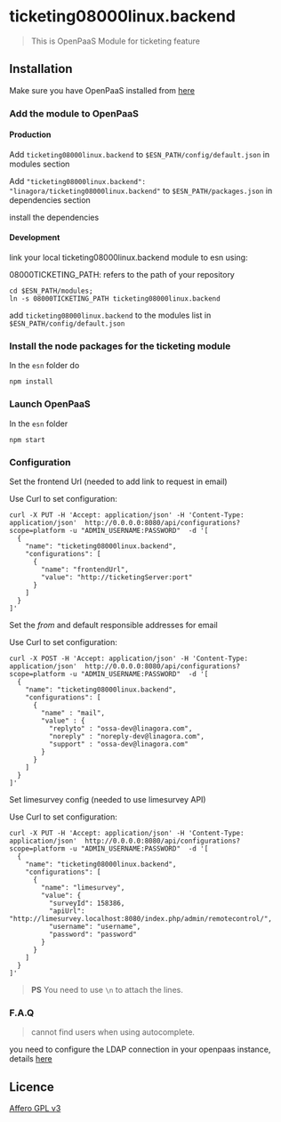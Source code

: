 # ticketing08000linux.backend
>This is OpenPaaS Module for ticketing feature

## Installation

Make sure you have OpenPaaS installed from [here](https://ci.linagora.com/linagora/lgs/openpaas/openpaas-doc/blob/master/_docs/getting-started/linux.md)

### Add the module to OpenPaaS

#### Production

Add `ticketing08000linux.backend` to `$ESN_PATH/config/default.json` in modules section

Add `"ticketing08000linux.backend": "linagora/ticketing08000linux.backend"` to `$ESN_PATH/packages.json` in dependencies section

install the dependencies

#### Development

link your local ticketing08000linux.backend module to esn using:

08000TICKETING_PATH: refers to the path of your repository

```
cd $ESN_PATH/modules;
ln -s 08000TICKETING_PATH ticketing08000linux.backend
```

add `ticketing08000linux.backend` to the modules list in `$ESN_PATH/config/default.json`

### Install the node packages for the ticketing module

In the `esn` folder do
```
npm install
```

### Launch OpenPaaS

In the `esn` folder
```
npm start
```

### Configuration

Set the frontend Url (needed to add link to request in email)

Use Curl to set configuration:
```
curl -X PUT -H 'Accept: application/json' -H 'Content-Type: application/json'  http://0.0.0.0:8080/api/configurations?scope=platform -u "ADMIN_USERNAME:PASSWORD"  -d '[
  {
    "name": "ticketing08000linux.backend",
    "configurations": [
      {
        "name": "frontendUrl",
        "value": "http://ticketingServer:port"
      }
    ]
  }
]'
```

Set the _from_ and default responsible addresses for email

Use Curl to set configuration:
```
curl -X POST -H 'Accept: application/json' -H 'Content-Type: application/json'  http://0.0.0.0:8080/api/configurations?scope=platform -u "ADMIN_USERNAME:PASSWORD"  -d '[
  {
    "name": "ticketing08000linux.backend",
    "configurations": [
      {
        "name" : "mail",
        "value" : {
          "replyto" : "ossa-dev@linagora.com",
          "noreply" : "noreply-dev@linagora.com",
          "support" : "ossa-dev@linagora.com"
        }
      }
    ]
  }
]'
```

Set limesurvey config (needed to use limesurvey API)

Use Curl to set configuration:
```
curl -X PUT -H 'Accept: application/json' -H 'Content-Type: application/json'  http://0.0.0.0:8080/api/configurations?scope=platform -u "ADMIN_USERNAME:PASSWORD"  -d '[
  {
    "name": "ticketing08000linux.backend",
    "configurations": [
      {
        "name": "limesurvey",
        "value": {
          "surveyId": 158386,
          "apiUrl": "http://limesurvey.localhost:8080/index.php/admin/remotecontrol/",
          "username": "username",
          "password": "password"
        }
      }
    ]
  }
]'
```


> **PS**  You need to use ``` \n ``` to attach the lines.

### F.A.Q

> cannot find users when using autocomplete.

you need to configure the LDAP connection in your openpaas instance, details [here](https://ci.linagora.com/linagora/lps/studio/ticketing08000linux/-/wikis/LDAP-Config)

## Licence

[Affero GPL v3](http://www.gnu.org/licenses/agpl-3.0.html)
